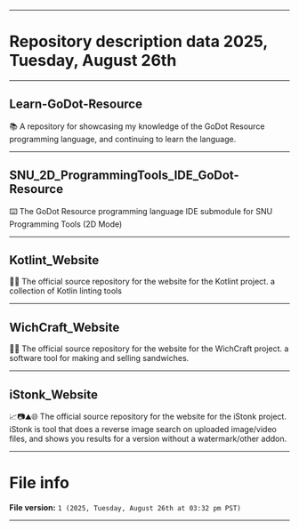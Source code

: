 
***

# Repository description data 2025, Tuesday, August 26th

---

## Learn-GoDot-Resource

📚️ A repository for showcasing my knowledge of the GoDot Resource programming language, and continuing to learn the language. 

---

## SNU_2D_ProgrammingTools_IDE_GoDot-Resource

⌨️ The GoDot Resource programming language IDE submodule for SNU Programming Tools (2D Mode)

---

## Kotlint_Website

🧵️🌐️ The official source repository for the website for the Kotlint project. a collection of Kotlin linting tools

---

## WichCraft_Website

🍔️🌐️ The official source repository for the website for the WichCraft project. a software tool for making and selling sandwiches.

---

## iStonk_Website

📈️📷️⛰️🌐️ The official source repository for the website for the iStonk project. iStonk is tool that does a reverse image search on uploaded image/video files, and shows you results for a version without a watermark/other addon.

***

# File info

**File version:** `1 (2025, Tuesday, August 26th at 03:32 pm PST)`

***

